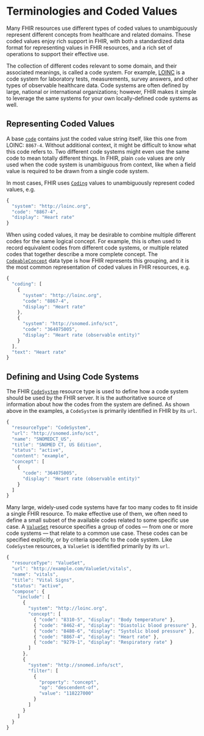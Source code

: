# Terminologies and Coded Values

Many FHIR resources use different types of coded values to unambiguously represent different concepts from healthcare
and related domains. These coded values enjoy rich support in FHIR, with both a standardized data format for
representing values in FHIR resources, and a rich set of operations to support their effective use.

The collection of different codes relevant to some domain, and their associated meanings, is called a code system. For
example, [LOINC][loinc] is a code system for laboratory tests, measurements, survey answers, and other types of
observable healthcare data. Code systems are often defined by large, national or international organizations; however,
FHIR makes it simple to leverage the same systems for your own locally-defined code systems as well.

[loinc]: https://loinc.org/

## Representing Coded Values

A base [`code`][fhir-code] contains just the coded value string itself, like this one from LOINC: `8867-4`. Without
additional context, it might be difficult to know what this code refers to. Two different code systems might even use
the same code to mean totally different things. In FHIR, plain `code` values are only used when the code system is
unambiguous from context, like when a field value is required to be drawn from a single code system.

In most cases, FHIR uses [`Coding`][fhir-coding] values to unambiguously represent coded values, e.g.

```js
{
  "system": "http://loinc.org",
  "code": "8867-4",
  "display": "Heart rate"
}
```

When using coded values, it may be desirable to combine multiple different codes for the same logical
concept. For example, this is often used to record equivalent codes from different code systems, or multiple related
codes that together describe a more complete concept. The [`CodeableConcept`][fhir-codeableconcept] data type is how
FHIR represents this grouping, and it is the most common representation of coded values in FHIR resources, e.g.

```js
{
  "coding": [
    {
      "system": "http://loinc.org",
      "code": "8867-4",
      "display": "Heart rate"
    },
    {
      "system": "http://snomed.info/sct",
      "code": "364075005",
      "display": "Heart rate (observable entity)"
    }
  ],
  "text": "Heart rate"
}
```

[fhir-code]: https://www.hl7.org/fhir/r4/datatypes.html#code
[fhir-coding]: https://www.hl7.org/fhir/r4/datatypes.html#Coding
[fhir-codeableconcept]: https://www.hl7.org/fhir/r4/datatypes.html#codeableconcept

## Defining and Using Code Systems

The FHIR [`CodeSystem`][fhir-codesystem] resource type is used to define how a code system should be used by the FHIR
server. It is the authoritative source of information about how the codes from the system are defined. As shown above
in the examples, a `CodeSystem` is primarily identified in FHIR by its `url`.

```js
{
  "resourceType": "CodeSystem",
  "url": "http://snomed.info/sct",
  "name": "SNOMEDCT_US",
  "title": "SNOMED CT, US Edition",
  "status": "active",
  "content": "example",
  "concept": [
    {
      "code": "364075005",
      "display": "Heart rate (observable entity)"
    }
  ]
}
```

Many large, widely-used code systems have far too many codes to fit inside a single FHIR resource. To make effective use
of them, we often need to define a small subset of the available codes related to some specific use case. A [`ValueSet`][fhir-valueset]
resource specifies a group of codes — from one or more code systems — that relate to a common use case. These codes can
be specified explicitly, or by criteria specific to the code system. Like `CodeSystem` resources, a `ValueSet` is
identified primarily by its `url`.

```js
{
  "resourceType": "ValueSet",
  "url": "http://example.com/ValueSet/vitals",
  "name": "vitals",
  "title": "Vital Signs",
  "status": "active",
  "compose": {
    "include": [
      {
        "system": "http://loinc.org",
        "concept": [
          { "code": "8310-5", "display": "Body temperature" },
          { "code": "8462-4", "display": "Diastolic blood pressure" },
          { "code": "8480-6", "display": "Systolic blood pressure" },
          { "code": "8867-4", "display": "Heart rate" },
          { "code": "9279-1", "display": "Respiratory rate" }
        ]
      },
      {
        "system": "http://snomed.info/sct",
        "filter": [
          {
            "property": "concept",
            "op": "descendent-of",
            "value": "118227000"
          }
        ]
      }
    ]
  }
}
```

[fhir-codesystem]: https://www.hl7.org/fhir/r4/codesystem.html
[fhir-valueset]: https://www.hl7.org/fhir/r4/valueset.html
